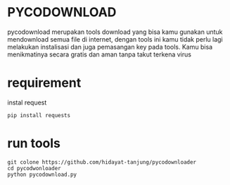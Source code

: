 # PYCODOWNLOAD
pycodownload merupakan tools download yang bisa kamu gunakan untuk mendownload semua file di internet, dengan tools ini kamu tidak perlu lagi melakukan instalisasi dan juga pemasangan key pada tools.
Kamu bisa menikmatinya secara gratis dan aman tanpa takut terkena virus 

# requirement 
instal request
```console
pip install requests
```

# run tools
```console
git colone https://github.com/hidayat-tanjung/pycodownloader
cd pycodwonloader
python pycodownload.py 
 ```
